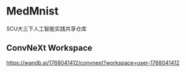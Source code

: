 # MedMnist
SCU大三下人工智能实践共享仓库
## ConvNeXt Workspace
https://wandb.ai/1768041412/convnext?workspace=user-1768041412
